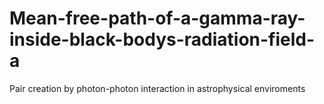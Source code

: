 # Mean-free-path-of-a-gamma-ray-inside-black-bodys-radiation-field-a
Pair creation by photon-photon interaction in astrophysical enviroments 

